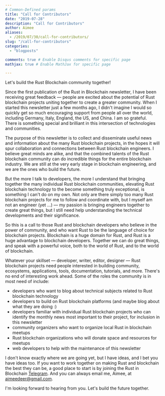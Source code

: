```yaml
---
# Common-Defined params
title: "Call for Contributors"
date: "2019-07-28"
description: "Call for Contributors"
author: Aimee
aliases:
  - /2019/07/30/call-for-contributors/
slug: "/call-for-contributors"
categories:
  - "blogposts"

comments: true # Enable Disqus comments for specific page
mathjax: true # Enable MathJax for specific page

---
```


Let's build the Rust Blockchain community together!

Since the first publication of the Rust in Blockchain newsletter, I have been receiving great feedback &mdash; people are excited about the potential of Rust blockchain projects uniting together to create a greater community. When I started this newsletter just a few months ago, I didn't imagine I would so quickly get so much encouraging
support from people all over the world, including Germany, Italy, England, the US, and China. I am so grateful. There is something special and brilliant in this intersection of technologies and communities.

The purpose of this newsletter is to collect and disseminate useful news and information about the many Rust blockchain projects, in the hopes it will spur collaboration and connections between Rust blockchain engineers. I believe great minds are alike, and that the combined talents of the Rust blockchain community can do incredible things for the entire blockchain industry. We are still at the very early stage in blockchain engineering, and we are the ones who build the future.

But the more I talk to developers, the more I understand that bringing together the many individual Rust blockchain communities, elevating Rust blockchain technology to the become something truly exceptional, is something I can't do on my own. Not only are there simply too many Rust blockchain projects for me to follow and coordinate with, but I myself am not an engineer (yet ...) &mdash; my passion is bringing engineers together to create great things, but I still need help understanding the technical developments and their significance.

So this is a call to those Rust and blockchain developers who believe in the power of community, and who want Rust to be the language of choice for blockchain projects. Blockchain is a huge domain for Rust, and Rust is a huge advantage to blockchain developers. Together we can do great things, and speak with a powerful voice, both to the world of Rust, and to the world of blockchain.

Whatever your skillset &mdash; developer, writer, editor, designer &mdash; Rust blockchain projects need people interested in building community, ecosystems, applications, tools, documentation, tutorials, and more. There's no end of interesting work ahead. Some of the roles the community is in most need of include:

- developers who want to blog about technical subjects related to Rust blockchain technology
- developers to build on Rust blockchain platforms (and maybe blog about what they are doing :)
- developers familiar with individual Rust blockchain projects who can identify the monthly news most important to their project, for inclusion in this newsletter
- community organizers who want to organize local Rust in blockchain meetups
- Rust blockchain organizations who will donate space and resources for meetups
- web developers to help with the maintenance of this newsletter

I don't know exactly where we are going yet, but I have ideas, and I bet you have ideas too. If you want to work together on making Rust and blockchain the best they can be, a good place to start is by joining the Rust in Blockchain [Telegram](https://t.me/rustinblockchain). And you can always email me, Aimee, at aimeedeer@gmail.com.

I'm looking forward to hearing from you. Let's build the future together.
